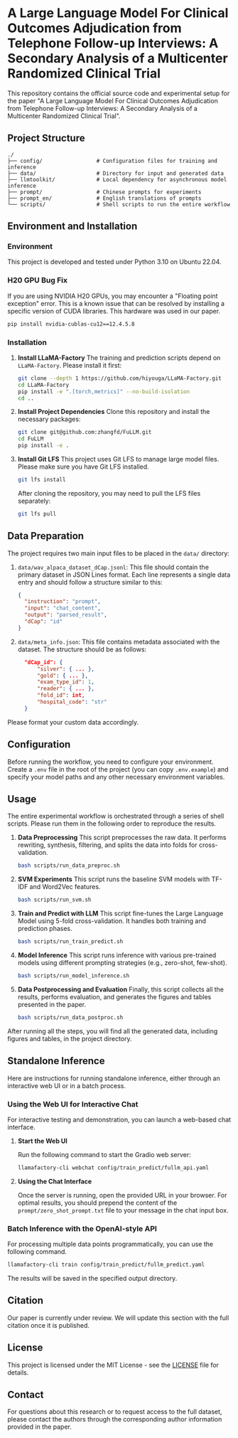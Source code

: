 # A Large Language Model For Clinical Outcomes Adjudication from Telephone Follow-up Interviews: A Secondary Analysis of a Multicenter Randomized Clinical Trial

This repository contains the official source code and experimental setup for the paper "A Large Language Model For Clinical Outcomes Adjudication from Telephone Follow-up Interviews: A Secondary Analysis of a Multicenter Randomized Clinical Trial".

## Project Structure

```
./
├── config/                 # Configuration files for training and inference
├── data/                   # Directory for input and generated data
├── llmtoolkit/             # Local dependency for asynchronous model inference
├── prompt/                 # Chinese prompts for experiments
├── prompt_en/              # English translations of prompts
└── scripts/                # Shell scripts to run the entire workflow
```

## Environment and Installation

### Environment

This project is developed and tested under Python 3.10 on Ubuntu 22.04.

### H20 GPU Bug Fix

If you are using NVIDIA H20 GPUs, you may encounter a "Floating point exception" error. This is a known issue that can be resolved by installing a specific version of CUDA libraries. This hardware was used in our paper.
```bash
pip install nvidia-cublas-cu12==12.4.5.8
```

### Installation

1.  **Install LLaMA-Factory**
    The training and prediction scripts depend on `LLaMA-Factory`. Please install it first:
    ```bash
    git clone --depth 1 https://github.com/hiyouga/LLaMA-Factory.git
    cd LLaMA-Factory
    pip install -e ".[torch,metrics]" --no-build-isolation
    cd ..
    ```

2.  **Install Project Dependencies**
    Clone this repository and install the necessary packages:
    ```bash
    git clone git@github.com:zhangfd/FuLLM.git
    cd FuLLM
    pip install -e .
    ```
3.  **Install Git LFS**
    This project uses Git LFS to manage large model files. Please make sure you have Git LFS installed.
    ```bash
    git lfs install
    ```
    After cloning the repository, you may need to pull the LFS files separately:
    ```bash
    git lfs pull
    ```

## Data Preparation

The project requires two main input files to be placed in the `data/` directory:

1.  `data/wav_alpaca_dataset_dCap.jsonl`: This file should contain the primary dataset in JSON Lines format. Each line represents a single data entry and should follow a structure similar to this:
    ```json
    {
      "instruction": "prompt",
      "input": "chat_content", 
      "output": "parsed_result",
      "dCap": "id"
    }
    ```

2.  `data/meta_info.json`: This file contains metadata associated with the dataset. The structure should be as follows:
    ```json
      "dCap_id": {
          "silver": { ... },
          "gold": { ... },
          "exam_type_id": 1,
          "reader": { ... },
          "fold_id": int,
          "hospital_code": "str"
      }
    ```

Please format your custom data accordingly.

## Configuration

Before running the workflow, you need to configure your environment. Create a `.env` file in the root of the project (you can copy `.env.example`) and specify your model paths and any other necessary environment variables.

## Usage

The entire experimental workflow is orchestrated through a series of shell scripts. Please run them in the following order to reproduce the results.

1.  **Data Preprocessing**
    This script preprocesses the raw data. It performs rewriting, synthesis, filtering, and splits the data into folds for cross-validation.
    ```bash
    bash scripts/run_data_preproc.sh
    ```

2.  **SVM Experiments**
    This script runs the baseline SVM models with TF-IDF and Word2Vec features.
    ```bash
    bash scripts/run_svm.sh
    ```

3.  **Train and Predict with LLM**
    This script fine-tunes the Large Language Model using 5-fold cross-validation. It handles both training and prediction phases.
    ```bash
    bash scripts/run_train_predict.sh
    ```

4.  **Model Inference**
    This script runs inference with various pre-trained models using different prompting strategies (e.g., zero-shot, few-shot).
    ```bash
    bash scripts/run_model_inference.sh
    ```

5.  **Data Postprocessing and Evaluation**
    Finally, this script collects all the results, performs evaluation, and generates the figures and tables presented in the paper.
    ```bash
    bash scripts/run_data_postproc.sh
    ```

After running all the steps, you will find all the generated data, including figures and tables, in the project directory.

## Standalone Inference

Here are instructions for running standalone inference, either through an interactive web UI or in a batch process.

### Using the Web UI for Interactive Chat

For interactive testing and demonstration, you can launch a web-based chat interface.

1.  **Start the Web UI**

    Run the following command to start the Gradio web server:
    ```bash
    llamafactory-cli webchat config/train_predict/fullm_api.yaml
    ```

2.  **Using the Chat Interface**

    Once the server is running, open the provided URL in your browser. For optimal results, you should prepend the content of the `prompt/zero_shot_prompt.txt` file to your message in the chat input box.

### Batch Inference with the OpenAI-style API

For processing multiple data points programmatically, you can use the following command.
```bash
llamafactory-cli train config/train_predict/fullm_predict.yaml
```
The results will be saved in the specified output directory.

## Citation

Our paper is currently under review. We will update this section with the full citation once it is published.

## License

This project is licensed under the MIT License - see the [LICENSE](LICENSE) file for details.

## Contact

For questions about this research or to request access to the full dataset, please contact the authors through the corresponding author information provided in the paper.


